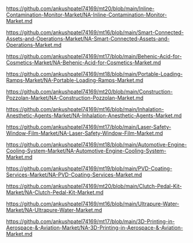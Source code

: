 <p><a href="https://github.com/ankushpatel74169/mt20/blob/main/Inline-Contamination-Monitor-Market/NA-Inline-Contamination-Monitor-Market.md">https://github.com/ankushpatel74169/mt20/blob/main/Inline-Contamination-Monitor-Market/NA-Inline-Contamination-Monitor-Market.md</a></p><p><a href="https://github.com/ankushpatel74169/mt16/blob/main/Smart-Connected-Assets-and-Operations-Market/NA-Smart-Connected-Assets-and-Operations-Market.md">https://github.com/ankushpatel74169/mt16/blob/main/Smart-Connected-Assets-and-Operations-Market/NA-Smart-Connected-Assets-and-Operations-Market.md</a></p><p><a href="https://github.com/ankushpatel74169/mt17/blob/main/Behenic-Acid-for-Cosmetics-Market/NA-Behenic-Acid-for-Cosmetics-Market.md">https://github.com/ankushpatel74169/mt17/blob/main/Behenic-Acid-for-Cosmetics-Market/NA-Behenic-Acid-for-Cosmetics-Market.md</a></p><p><a href="https://github.com/ankushpatel74169/mt18/blob/main/Portable-Loading-Ramps-Market/NA-Portable-Loading-Ramps-Market.md">https://github.com/ankushpatel74169/mt18/blob/main/Portable-Loading-Ramps-Market/NA-Portable-Loading-Ramps-Market.md</a></p><p><a href="https://github.com/ankushpatel74169/mt20/blob/main/Construction-Pozzolan-Market/NA-Construction-Pozzolan-Market.md">https://github.com/ankushpatel74169/mt20/blob/main/Construction-Pozzolan-Market/NA-Construction-Pozzolan-Market.md</a></p><p><a href="https://github.com/ankushpatel74169/mt16/blob/main/Inhalation-Anesthetic-Agents-Market/NA-Inhalation-Anesthetic-Agents-Market.md">https://github.com/ankushpatel74169/mt16/blob/main/Inhalation-Anesthetic-Agents-Market/NA-Inhalation-Anesthetic-Agents-Market.md</a></p><p><a href="https://github.com/ankushpatel74169/mt17/blob/main/Laser-Safety-Window-Film-Market/NA-Laser-Safety-Window-Film-Market.md">https://github.com/ankushpatel74169/mt17/blob/main/Laser-Safety-Window-Film-Market/NA-Laser-Safety-Window-Film-Market.md</a></p><p><a href="https://github.com/ankushpatel74169/mt18/blob/main/Automotive-Engine-Cooling-System-Market/NA-Automotive-Engine-Cooling-System-Market.md">https://github.com/ankushpatel74169/mt18/blob/main/Automotive-Engine-Cooling-System-Market/NA-Automotive-Engine-Cooling-System-Market.md</a></p><p><a href="https://github.com/ankushpatel74169/mt19/blob/main/PVD-Coating-Services-Market/NA-PVD-Coating-Services-Market.md">https://github.com/ankushpatel74169/mt19/blob/main/PVD-Coating-Services-Market/NA-PVD-Coating-Services-Market.md</a></p><p><a href="https://github.com/ankushpatel74169/mt20/blob/main/Clutch-Pedal-Kit-Market/NA-Clutch-Pedal-Kit-Market.md">https://github.com/ankushpatel74169/mt20/blob/main/Clutch-Pedal-Kit-Market/NA-Clutch-Pedal-Kit-Market.md</a></p><p><a href="https://github.com/ankushpatel74169/mt16/blob/main/Ultrapure-Water-Market/NA-Ultrapure-Water-Market.md">https://github.com/ankushpatel74169/mt16/blob/main/Ultrapure-Water-Market/NA-Ultrapure-Water-Market.md</a></p><p><a href="https://github.com/ankushpatel74169/mt17/blob/main/3D-Printing-in-Aerospace-&-Aviation-Market/NA-3D-Printing-in-Aerospace-&-Aviation-Market.md">https://github.com/ankushpatel74169/mt17/blob/main/3D-Printing-in-Aerospace-&-Aviation-Market/NA-3D-Printing-in-Aerospace-&-Aviation-Market.md</a></p>
